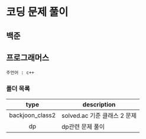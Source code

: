 # 코딩 문제 풀이 

## 백준

## 프로그래머스

```
주언어 : c++
```

### 폴더 목록
|type|description|
|:-:|---|
|backjoon_class2|solved.ac 기준 클래스 2 문제|
|dp|dp관련 문제 풀이|
